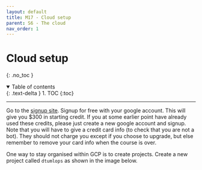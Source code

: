 ```yaml
---
layout: default
title: M17 - Cloud setup
parent: S6 - The cloud
nav_order: 1
---
```


# Cloud setup
{: .no_toc }

<details open markdown="block">
  <summary>
    Table of contents
  </summary>
  {: .text-delta }
1. TOC
{:toc}
</details>

---

Go to the [signup site](https://cloud.google.com). Signup for free with your google account. This will give you $300 in starting credit. If you at some earlier point have already used these credits, please just create a new google account and signup. Note that you will have to give a credit card info (to check that you are not a bot). They should not charge you except if you choose to upgrade, but else remember to remove your card info when the course is over.

One way to stay organised within GCP is to create projects. Create a new project called `dtumlops` as shown in the image below.


